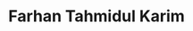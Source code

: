 ---
order: 30

title: "Farhan Tahmidul Karim"

draft: false

bg_image: "images/backgrounds/page-title.jpg"

image: "images/executives/farhan-tahmid.png"

designation: "Publicity Committee Chair"

contact:
  # contact item loop
  - name : "farhan.tahmid999@gmail.com"
    icon : "ti-email" # icon pack : https://themify.me/themify-icons
    link : "farhan.tahmid999@gmail.com"

  # contact item loop
  - name : "Farhan Tahmidul Karim"
    icon : "ti-facebook" # icon pack : https://themify.me/themify-icons
    link : "#"

  # contact item loop
  - name : "IEEE ID: "
    icon : "ti-world" # icon pack : https://themify.me/themify-icons
    link : "#"

# type
type: "executives"
---